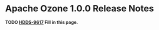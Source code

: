 # Apache Ozone 1.0.0 Release Notes

**TODO [HDDS-9617](https://issues.apache.org/jira/browse/HDDS-9617) Fill in this page.**
